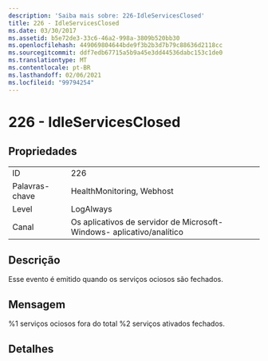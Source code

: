 ```yaml
---
description: 'Saiba mais sobre: 226-IdleServicesClosed'
title: 226 - IdleServicesClosed
ms.date: 03/30/2017
ms.assetid: b5e72de3-33c6-46a2-998a-3809b520bb30
ms.openlocfilehash: 449069804644bde9f3b2b3d7b79c88636d2118cc
ms.sourcegitcommit: ddf7edb67715a5b9a45e3dd44536dabc153c1de0
ms.translationtype: MT
ms.contentlocale: pt-BR
ms.lasthandoff: 02/06/2021
ms.locfileid: "99794254"
---
```

# <a name="226---idleservicesclosed"></a>226 - IdleServicesClosed

## <a name="properties"></a>Propriedades  
  
|||  
|-|-|  
|ID|226|  
|Palavras-chave|HealthMonitoring, Webhost|  
|Level|LogAlways|  
|Canal|Os aplicativos de servidor de Microsoft-Windows- aplicativo/analítico|  
  
## <a name="description"></a>Descrição  

 Esse evento é emitido quando os serviços ociosos são fechados.  
  
## <a name="message"></a>Mensagem  

 %1 serviços ociosos fora do total %2 serviços ativados fechados.  
  
## <a name="details"></a>Detalhes
